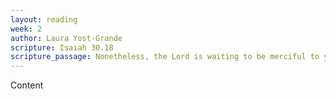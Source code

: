```yaml
---
layout: reading
week: 2
author: Laura Yost-Grande
scripture: Isaiah 30.18
scripture_passage: Nonetheless, the Lord is waiting to be merciful to you, <br> and will rise up to show you compassion. <br> The Lord is a God of justice&#59; <br> happy are all who wait for him.
---
```


Content